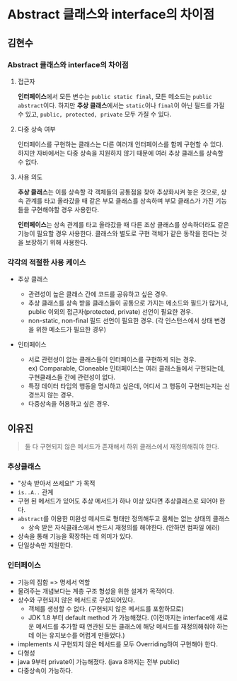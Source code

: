 # Abstract 클래스와 interface의 차이점

## 김현수

### Abstract 클래스와 interface의 차이점

1. 접근자

    **인터페이스**에서 모든 변수는 `public static final`, 모든 메소드는 `public abstract`이다.
    하지만 **추상 클래스**에서는 `static`이나 `final`이 아닌 필드를 가질 수 있고,  `public, protected, private` 모두 가질 수 있다.

2. 다중 상속 여부

    인터페이스를 구현하는 클래스는 다른 여러개 인터페이스를 함께 구현할 수 있다.
    하지만 자바에서는 다중 상속을 지원하지 않기 때문에 여러 추상 클래스를 상속할 수 없다.

3. 사용 의도

    **추상 클래스**는 이를 상속할 각 객체들의 공통점을 찾아 추상화시켜 놓은 것으로,
    상속 관계를 타고 올라갔을 때 같은 부모 클래스를 상속하며 부모 클래스가 가진 기능들을 구현해야할 경우 사용한다.

    **인터페이스**는 상속 관계를 타고 올라갔을 때 다른 조상 클래스를 상속하더라도 같은 기능이 필요할 경우 사용한다.
    클래스와 별도로 구현 객체가 같은 동작을 한다는 것을 보장하기 위해 사용한다.

### 각각의 적절한 사용 케이스
- 추상 클래스
	- 관련성이 높은 클래스 간에 코드를 공유하고 싶은 경우.
	- 추상 클래스를 상속 받을 클래스들이 공통으로 가지는 메소드와 필드가 많거나, public 이외의 접근자(protected, private) 선언이 필요한 경우.
	- non-static, non-final 필드 선언이 필요한 경우. (각 인스턴스에서 상태 변경을 위한 메소드가 필요한 경우)

- 인터페이스
	- 서로 관련성이 없는 클래스들이 인터페이스를 구현하게 되는 경우. <br/>
	   ex) Comparable, Cloneable 인터페이스는 여러 클래스들에서 구현되는데, 구현클래스들 간에 관련성이 없다.
	- 특정 데이터 타입의 행동을 명시하고 싶은데, 어디서 그 행동이 구현되는지는 신경쓰지 않는 경우.
	- 다중상속을 허용하고 싶은 경우.

## 이유진
> 둘 다 구현되지 않은 메서드가 존재해서 하위 클래스에서 재정의해줘야 한다.

### 추상클래스
- "상속 받아서 쓰세요!" 가 목적
- `is..A..` 관계
- 구현 된 메서드가 있어도 추상 메서드가 하나 이상 있다면 추상클래스로 되어야 한다.
- `abstract`를 이용한 미완성 메서드로 형태만 정의해두고 몸체는 없는 상태의 클래스
  - 상속 받은 자식클래스에서 반드시 재정의를 해야한다. (안하면 컴파일 에러)
- 상속을 통해 기능을 확장하는 데 의미가 있다.
- 단일상속만 지원한다.


### 인터페이스
- 기능의 집합 => 명세서 역할
- 물려주는 개념보다는 계층 구조 형성을 위한 설계가 목적이다.
- 상수와 구현되지 않은 메서드로 구성되어있다.
  - 객체를 생성할 수 없다. (구현되지 않은 메서드를 포함하므로)
  - JDK 1.8 부터 default method 가 가능해졌다. (이전까지는 interface에 새로운 메서드를 추가할 때 연관된 모든 클래스에 해당 메서드를 재정의해줘야 하는데 이는 유지보수를 어렵게 만들었다.)
- implements 시 구현되지 않은 메서드를 모두 Overriding하여 구현해야 한다.
- 다형성
- java 9부터 private이 가능해졌다. (java 8까지는 전부 public)
- 다중상속이 가능하다.
